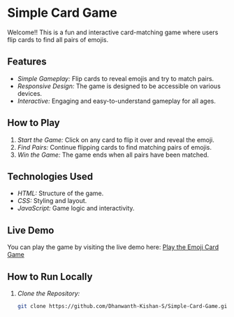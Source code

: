 # Simple Card Game

Welcome!! This is a fun and interactive card-matching game where users flip cards to find all pairs of emojis.

## Features

- *Simple Gameplay:* Flip cards to reveal emojis and try to match pairs.
- *Responsive Design:* The game is designed to be accessible on various devices.
- *Interactive:* Engaging and easy-to-understand gameplay for all ages.

## How to Play

1. *Start the Game:* Click on any card to flip it over and reveal the emoji.
2. *Find Pairs:* Continue flipping cards to find matching pairs of emojis.
3. *Win the Game:* The game ends when all pairs have been matched.

## Technologies Used

- *HTML:* Structure of the game.
- *CSS:* Styling and layout.
- *JavaScript:* Game logic and interactivity.

## Live Demo

You can play the game by visiting the live demo here: [Play the Emoji Card Game](https://dhanwanth-kishan-s.github.io/Simple-Card-Game/)

## How to Run Locally

1. *Clone the Repository:*

   ```bash
   git clone https://github.com/Dhanwanth-Kishan-S/Simple-Card-Game.git
